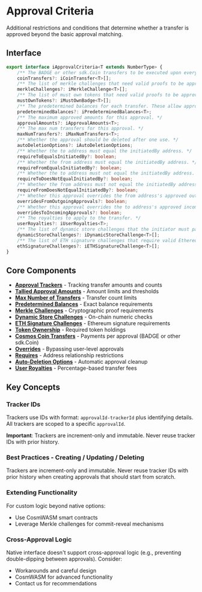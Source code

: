 # Approval Criteria

Additional restrictions and conditions that determine whether a transfer is approved beyond the basic approval matching.

## Interface

```typescript
export interface iApprovalCriteria<T extends NumberType> {
    /** The BADGE or other sdk.Coin transfers to be executed upon every approval. */
    coinTransfers?: iCoinTransfer<T>[];
    /** The list of merkle challenges that need valid proofs to be approved. */
    merkleChallenges?: iMerkleChallenge<T>[];
    /** The list of must own tokens that need valid proofs to be approved. */
    mustOwnTokens?: iMustOwnBadge<T>[];
    /** The predetermined balances for each transfer. These allow approvals to use predetermined balance amounts rather than an incrementing tally system. */
    predeterminedBalances?: iPredeterminedBalances<T>;
    /** The maximum approved amounts for this approval. */
    approvalAmounts?: iApprovalAmounts<T>;
    /** The max num transfers for this approval. */
    maxNumTransfers?: iMaxNumTransfers<T>;
    /** Whether the approval should be deleted after one use. */
    autoDeletionOptions?: iAutoDeletionOptions;
    /** Whether the to address must equal the initiatedBy address. */
    requireToEqualsInitiatedBy?: boolean;
    /** Whether the from address must equal the initiatedBy address. */
    requireFromEqualsInitiatedBy?: boolean;
    /** Whether the to address must not equal the initiatedBy address. */
    requireToDoesNotEqualInitiatedBy?: boolean;
    /** Whether the from address must not equal the initiatedBy address. */
    requireFromDoesNotEqualInitiatedBy?: boolean;
    /** Whether this approval overrides the from address's approved outgoing transfers. */
    overridesFromOutgoingApprovals?: boolean;
    /** Whether this approval overrides the to address's approved incoming transfers. */
    overridesToIncomingApprovals?: boolean;
    /** The royalties to apply to the transfer. */
    userRoyalties?: iUserRoyalties<T>;
    /** The list of dynamic store challenges that the initiator must pass for approval. */
    dynamicStoreChallenges?: iDynamicStoreChallenge<T>[];
    /** The list of ETH signature challenges that require valid Ethereum signatures for approval. */
    ethSignatureChallenges?: iETHSignatureChallenge<T>[];
}
```

## Core Components

-   **[Approval Trackers](approval-trackers.md)** - Tracking transfer amounts and counts
-   **[Tallied Approval Amounts](tallied-approval-amounts.md)** - Amount limits and thresholds
-   **[Max Number of Transfers](max-number-of-transfers.md)** - Transfer count limits
-   **[Predetermined Balances](predetermined-balances.md)** - Exact balance requirements
-   **[Merkle Challenges](merkle-challenges.md)** - Cryptographic proof requirements
-   **[Dynamic Store Challenges](dynamic-store-challenges.md)** - On-chain numeric checks
-   **[ETH Signature Challenges](eth-signature-challenges.md)** - Ethereum signature requirements
-   **[Token Ownership](badge-ownership.md)** - Required token holdings
-   **[Cosmos Coin Transfers](usdbadge-transfers.md)** - Payments per approval (BADGE or other sdk.Coin)
-   **[Overrides](overrides.md)** - Bypassing user-level approvals
-   **[Requires](requires.md)** - Address relationship restrictions
-   **[Auto-Deletion Options](auto-deletion-options.md)** - Automatic approval cleanup
-   **[User Royalties](user-royalties.md)** - Percentage-based transfer fees

## Key Concepts

### Tracker IDs

Trackers use IDs with format: `approvalId-trackerId` plus identifying details. All trackers are scoped to a specific `approvalId`.

**Important**: Trackers are increment-only and immutable. Never reuse tracker IDs with prior history.

### Best Practices - Creating / Updating / Deleting

Trackers are increment-only and immutable. Never reuse tracker IDs with prior history when creating approvals that should start from scratch.

### Extending Functionality

For custom logic beyond native options:

-   Use CosmWASM smart contracts
-   Leverage Merkle challenges for commit-reveal mechanisms

### Cross-Approval Logic

Native interface doesn't support cross-approval logic (e.g., preventing double-dipping between approvals). Consider:

-   Workarounds and careful design
-   CosmWASM for advanced functionality
-   Contact us for recommendations
